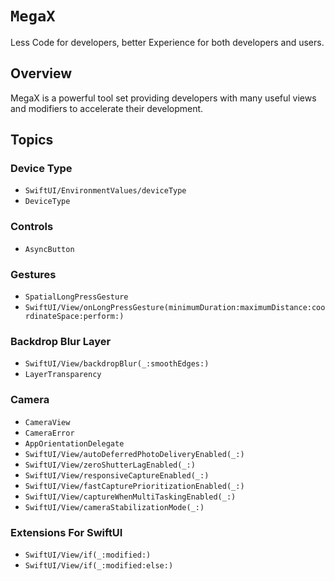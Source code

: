 # ``MegaX``

Less Code for developers, better Experience for both developers and users.

## Overview

MegaX is a powerful tool set providing developers with many useful views and modifiers to accelerate their development.

## Topics

### Device Type

- ``SwiftUI/EnvironmentValues/deviceType``
- ``DeviceType``

### Controls

- ``AsyncButton``

### Gestures

- ``SpatialLongPressGesture``
- ``SwiftUI/View/onLongPressGesture(minimumDuration:maximumDistance:coordinateSpace:perform:)``

### Backdrop Blur Layer

- ``SwiftUI/View/backdropBlur(_:smoothEdges:)``
- ``LayerTransparency``

### Camera

- ``CameraView``
- ``CameraError``
- ``AppOrientationDelegate``
- ``SwiftUI/View/autoDeferredPhotoDeliveryEnabled(_:)``
- ``SwiftUI/View/zeroShutterLagEnabled(_:)``
- ``SwiftUI/View/responsiveCaptureEnabled(_:)``
- ``SwiftUI/View/fastCapturePrioritizationEnabled(_:)``
- ``SwiftUI/View/captureWhenMultiTaskingEnabled(_:)``
- ``SwiftUI/View/cameraStabilizationMode(_:)``

### Extensions For SwiftUI

- ``SwiftUI/View/if(_:modified:)``
- ``SwiftUI/View/if(_:modified:else:)``
